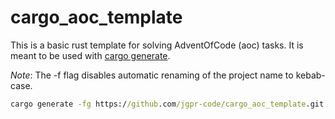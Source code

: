 # cargo_aoc_template

This is a basic rust template for solving AdventOfCode (aoc) tasks.
It is meant to be used with [cargo generate](https://cargo-generate.github.io/cargo-generate/index.html).

*Note*: The -f flag disables automatic renaming of the project name to
kebab-case.

```cmd
cargo generate -fg https://github.com/jgpr-code/cargo_aoc_template.git
```

